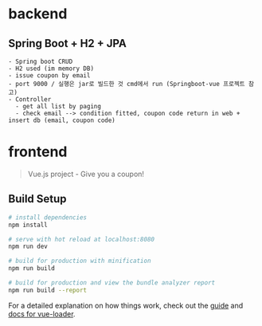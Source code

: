 # backend

  ## Spring Boot + H2 + JPA
    - Spring boot CRUD
    - H2 used (im memory DB)
    - issue coupon by email
    - port 9000 / 실행은 jar로 빌드한 것 cmd에서 run (Springboot-vue 프로젝트 참고)
    - Controller
      - get all list by paging
      - check email --> condition fitted, coupon code return in web + insert db (email, coupon code) 
     


# frontend

> Vue.js project - Give you a coupon!

## Build Setup

``` bash
# install dependencies
npm install

# serve with hot reload at localhost:8080
npm run dev

# build for production with minification
npm run build

# build for production and view the bundle analyzer report
npm run build --report
```

For a detailed explanation on how things work, check out the [guide](http://vuejs-templates.github.io/webpack/) and [docs for vue-loader](http://vuejs.github.io/vue-loader).
